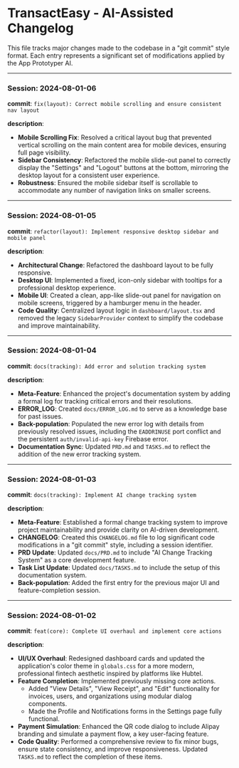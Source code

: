 # TransactEasy - AI-Assisted Changelog

This file tracks major changes made to the codebase in a "git commit" style format. Each entry represents a significant set of modifications applied by the App Prototyper AI.

---

### Session: 2024-08-01-06
**commit**: `fix(layout): Correct mobile scrolling and ensure consistent nav layout`

**description**:
- **Mobile Scrolling Fix**: Resolved a critical layout bug that prevented vertical scrolling on the main content area for mobile devices, ensuring full page visibility.
- **Sidebar Consistency**: Refactored the mobile slide-out panel to correctly display the "Settings" and "Logout" buttons at the bottom, mirroring the desktop layout for a consistent user experience.
- **Robustness**: Ensured the mobile sidebar itself is scrollable to accommodate any number of navigation links on smaller screens.

---

### Session: 2024-08-01-05
**commit**: `refactor(layout): Implement responsive desktop sidebar and mobile panel`

**description**:
- **Architectural Change**: Refactored the dashboard layout to be fully responsive.
- **Desktop UI**: Implemented a fixed, icon-only sidebar with tooltips for a professional desktop experience.
- **Mobile UI**: Created a clean, app-like slide-out panel for navigation on mobile screens, triggered by a hamburger menu in the header.
- **Code Quality**: Centralized layout logic in `dashboard/layout.tsx` and removed the legacy `SidebarProvider` context to simplify the codebase and improve maintainability.

---

### Session: 2024-08-01-04
**commit**: `docs(tracking): Add error and solution tracking system`

**description**:
- **Meta-Feature**: Enhanced the project's documentation system by adding a formal log for tracking critical errors and their resolutions.
- **ERROR_LOG**: Created `docs/ERROR_LOG.md` to serve as a knowledge base for past issues.
- **Back-population**: Populated the new error log with details from previously resolved issues, including the `EADDRINUSE` port conflict and the persistent `auth/invalid-api-key` Firebase error.
- **Documentation Sync**: Updated `PRD.md` and `TASKS.md` to reflect the addition of the new error tracking system.

---

### Session: 2024-08-01-03
**commit**: `docs(tracking): Implement AI change tracking system`

**description**:
- **Meta-Feature**: Established a formal change tracking system to improve project maintainability and provide clarity on AI-driven development.
- **CHANGELOG**: Created this `CHANGELOG.md` file to log significant code modifications in a "git commit" style, including a session identifier.
- **PRD Update**: Updated `docs/PRD.md` to include "AI Change Tracking System" as a core development feature.
- **Task List Update**: Updated `docs/TASKS.md` to include the setup of this documentation system.
- **Back-population**: Added the first entry for the previous major UI and feature-completion session.

---

### Session: 2024-08-01-02
**commit**: `feat(core): Complete UI overhaul and implement core actions`

**description**:
- **UI/UX Overhaul**: Redesigned dashboard cards and updated the application's color theme in `globals.css` for a more modern, professional fintech aesthetic inspired by platforms like Hubtel.
- **Feature Completion**: Implemented previously missing core actions.
  - Added "View Details", "View Receipt", and "Edit" functionality for invoices, users, and organizations using modular dialog components.
  - Made the Profile and Notifications forms in the Settings page fully functional.
- **Payment Simulation**: Enhanced the QR code dialog to include Alipay branding and simulate a payment flow, a key user-facing feature.
- **Code Quality**: Performed a comprehensive review to fix minor bugs, ensure state consistency, and improve responsiveness. Updated `TASKS.md` to reflect the completion of these items.


